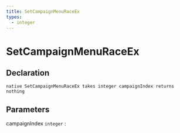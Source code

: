 ```yaml
---
title: SetCampaignMenuRaceEx
types:
  - integer
---
```


# SetCampaignMenuRaceEx

## Declaration

```jass
native SetCampaignMenuRaceEx takes integer campaignIndex returns nothing
```

## Parameters
campaignIndex `integer`
: 
